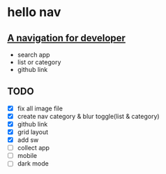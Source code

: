 # hello nav

## [A navigation for developer](https://hello-nav.github.io/)

- search app
- list or category
- github link

## TODO

- [x] fix all image file
- [x] create nav category & blur toggle(list & category)
- [x] github link
- [x] grid layout
- [x] add sw
- [ ] collect app
- [ ] mobile
- [ ] dark mode
